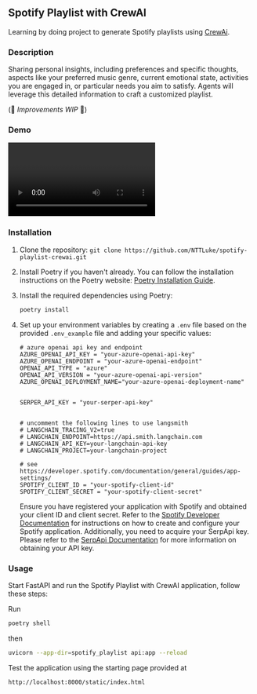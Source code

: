 ## Spotify Playlist with CrewAI

Learning by doing project to generate Spotify playlists using [CrewAi](https://github.com/joaomdmoura/crewAI).

### Description

Sharing personal insights, including preferences and specific thoughts, aspects like your preferred music genre, current emotional state, activities you are engaged in, or particular needs you aim to satisfy.
Agents will leverage this detailed information to craft a customized playlist.

(🥸 _Improvements WIP_ 🥸)

### Demo

[<video/>](https://github.com/NTTLuke/spotify-playlist-crewai/assets/1864745/2e4b9e2b-9c3e-4b7b-acef-fb162c1df4c7)

### Installation

1. Clone the repository: `git clone https://github.com/NTTLuke/spotify-playlist-crewai.git`
2. Install Poetry if you haven't already. You can follow the installation instructions on the Poetry website: [Poetry Installation Guide](https://python-poetry.org/docs/#installation).
3. Install the required dependencies using Poetry:
   ```bash
   poetry install
   ```
4. Set up your environment variables by creating a `.env` file based on the provided `.env_example` file and adding your specific values:

   ```plaintext
   # azure openai api key and endpoint
   AZURE_OPENAI_API_KEY = "your-azure-openai-api-key"
   AZURE_OPENAI_ENDPOINT = "your-azure-openai-endpoint"
   OPENAI_API_TYPE = "azure"
   OPENAI_API_VERSION = "your-azure-openai-api-version"
   AZURE_OPENAI_DEPLOYMENT_NAME="your-azure-openai-deployment-name"


   SERPER_API_KEY = "your-serper-api-key"


   # uncomment the following lines to use langsmith
   # LANGCHAIN_TRACING_V2=true
   # LANGCHAIN_ENDPOINT=https://api.smith.langchain.com
   # LANGCHAIN_API_KEY=your-langchain-api-key
   # LANGCHAIN_PROJECT=your-langchain-project

   # see https://developer.spotify.com/documentation/general/guides/app-settings/
   SPOTIFY_CLIENT_ID = "your-spotify-client-id"
   SPOTIFY_CLIENT_SECRET = "your-spotify-client-secret"
   ```

   Ensure you have registered your application with Spotify and obtained your client ID and client secret. Refer to the [Spotify Developer Documentation](https://developer.spotify.com/documentation/general/guides/app-settings/) for instructions on how to create and configure your Spotify application. Additionally, you need to acquire your SerpApi key. Please refer to the [SerpApi Documentation](https://serpapi.com/) for more information on obtaining your API key.

### Usage

Start FastAPI and run the Spotify Playlist with CrewAI application, follow these steps:

Run

```bash
poetry shell
```

then

```bash
uvicorn --app-dir=spotify_playlist api:app --reload
```

Test the application using the starting page provided at

```
http://localhost:8000/static/index.html
```
